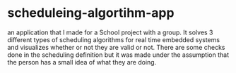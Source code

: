 # scheduleing-algortihm-app
an application that I made for a School project with a group. It solves 3 different types of scheduling algorithms  for real time embedded systems and visualizes whether or not they are valid or not. 
There are some checks done in the scheduling definition but it was made under the assumption that the person has a small idea of what they are doing. 
